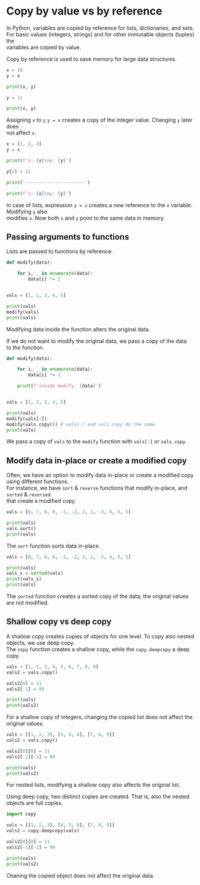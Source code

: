 # Copy by value vs by reference

In Python, variables are copied by reference for lists, dictionaries, and sets.  
For basic values (integers, strings) and for other immutable objects (tuples) the  
variables are copied by value.  

Copy by reference is used to save memory for large data structures.  

```python
x = 10 
y = x

print(x, y)

y = 11

print(x, y)
```

Assigning `x` to `y` `y = x` creates a copy of the integer value.  Changing `y` later does  
not affect `x`.  


```python
x = [1, 2, 3]
y = x

print(f'x: {x}\ny: {y}')

y[2] = 11

print('----------------------')

print(f'x: {x}\ny: {y}')
```

In case of lists, expression `y = x` creates a new reference to the `x` variable. Modifying `y` also  
modifies `x`.  Now both `x` and `y` point to the same data in memory.  

## Passing arguments to functions

Lists are passed to functions by reference.  

```python
def modify(data):

    for i, _ in enumerate(data):
        data[i] *= 2


vals = [1, 2, 3, 4, 5]

print(vals)
modify(vals)
print(vals)
```

Modifying data inside the function alters the original data.  

If we do not want to modify the original data, we pass a copy of the data  
to the function.  

```python
def modify(data):

    for i, _ in enumerate(data):
        data[i] *= 2

    print(f'inside modify: {data}')


vals = [1, 2, 3, 4, 5]

print(vals)
modify(vals[:])
modify(vals.copy()) # vals[:] and vals.copy do the same
print(vals)
```

We pass a copy of `vals` to the `modify` function with `vals[:]` or `vals.copy`.  


## Modify data in-place or create a modified copy

Often, we have an option to modify data in-place or create a modified copy using different functions.  
For instance, we have `sort` & `reverse` functions that modify in-place, and `sorted` & `reversed`  
that create a modified copy.  

```python
vals = [8, 7, 6, 0, -1, -2, 2, 1, -3, 4, 3, 5]

print(vals)
vals.sort()
print(vals)
```

The `sort` function sorts data in-place. 

```python
vals = [8, 7, 6, 0, -1, -2, 2, 1, -3, 4, 3, 5]

print(vals)
vals_s = sorted(vals)
print(vals_s)
print(vals)
```

The `sorted` function creates a sorted copy of the data; the original values are not modified.  

## Shallow copy vs deep copy

A shallow copy creates copies of objects for one level. To copy also nested objects, we use deep copy.  
The `copy` function creates a shallow copy, while the `copy.deepcopy` a deep copy.  

```python
vals = [1, 2, 3, 4, 5, 6, 7, 8, 9]
vals2 = vals.copy()

vals2[0] = 11
vals2[-1] = 99

print(vals)
print(vals2)
```

For a shallow copy of integers, changing the copied list does not affect the original values.  

```python
vals = [[1, 2, 3], [4, 5, 6], [7, 8, 9]]
vals2 = vals.copy()

vals2[0][0] = 11
vals2[-1][-1] = 99

print(vals)
print(vals2)
```

For nested lists, modifying a shallow copy also affects the original list.  

Using deep copy, two distinct copies are created. That is, also the nested  
objects are full copies.  

```python
import copy

vals = [[1, 2, 3], [4, 5, 6], [7, 8, 9]]
vals2 = copy.deepcopy(vals)

vals2[0][0] = 11
vals2[-1][-1] = 99

print(vals)
print(vals2)
```

Chaning the copied object does not affect the original data.  


